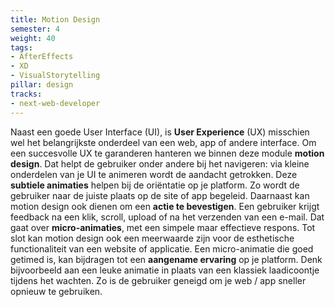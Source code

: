 ```yaml
---
title: Motion Design
semester: 4
weight: 40
tags:
- AfterEffects
- XD
- VisualStorytelling
pillar: design
tracks:
- next-web-developer
---
```


Naast een goede User Interface (UI), is **User Experience** (UX) misschien wel het belangrijkste onderdeel van een web, app of andere interface. Om een succesvolle UX te garanderen hanteren we binnen deze module **motion design**. Dat helpt de gebruiker onder andere bij het navigeren: via kleine onderdelen van je UI te animeren wordt de aandacht getrokken. Deze **subtiele animaties** helpen bij de oriëntatie op je platform. Zo wordt de gebruiker naar de juiste plaats op de site of app begeleid.
Daarnaast kan motion design ook dienen om een **actie te bevestigen**. Een gebruiker krijgt feedback na een klik, scroll, upload of na het verzenden van een e-mail. Dat gaat over **micro-animaties**, met een simpele maar effectieve respons.
Tot slot kan motion design ook een meerwaarde zijn voor de esthetische functionaliteit van een website of applicatie. Een micro-animatie die goed getimed is, kan bijdragen tot een **aangename ervaring** op je platform. Denk bijvoorbeeld aan een leuke animatie in plaats van een klassiek laadicoontje tijdens het wachten. Zo is de gebruiker geneigd om je web / app sneller opnieuw te gebruiken.
